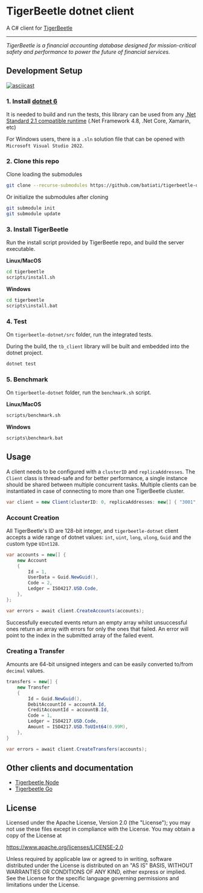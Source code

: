 # TigerBeetle dotnet client

A C# client for [TigerBeetle](https://github.com/coilhq/tigerbeetle)

****

*TigerBeetle is a financial accounting database designed for mission-critical safety and performance to power the future of financial services.*

## Development Setup

[![asciicast](https://asciinema.org/a/518513.svg)](https://asciinema.org/a/518513)

### 1. Install [dotnet 6](https://dotnet.microsoft.com/en-us/download)

It is needed to build and run the tests, this library can be used from any [.Net Standard 2.1 compatible runtime](https://docs.microsoft.com/en-us/dotnet/standard/net-standard) (.Net Framework 4.8, .Net Core, Xamarin, etc)


For Windows users, there is a `.sln` solution file that can be opened with `Microsoft Visual Studio 2022`.

### 2. Clone this repo

Clone loading the submodules

```bash
git clone --recurse-submodules https://github.com/batiati/tigerbeetle-dotnet.git
```

Or initialize the submodules after cloning

```bash
git submodule init
git submodule update 
```

### 3. Install TigerBeetle

Run the install script provided by TigerBeetle repo, and build the server executable.

**Linux/MacOS**
```bash
cd tigerbeetle
scripts/install.sh
```

**Windows**
```cmd
cd tigerbeetle
scripts\install.bat
```

### 4. Test

On `tigerbeetle-dotnet/src` folder, run the integrated tests.

During the build, the `tb_client` library will be built and embedded into the dotnet project.

```bash
dotnet test
```

### 5. Benchmark

On `tigerbeetle-dotnet` folder, run the `benchmark.sh` script.

**Linux/MacOS**
```bash
scripts/benchmark.sh
```

**Windows**
```bash
scripts\benchmark.bat
```

## Usage

A client needs to be configured with a `clusterID` and `replicaAddresses`.
The `Client` class is thread-safe and for better performance, a single instance should be shared between multiple concurrent tasks.
Multiple clients can be instantiated in case of connecting to more than one TigerBeetle cluster.

```C#
var client = new Client(clusterID: 0, replicaAddresses: new[] { "3001", "3002", "3003" });
```

### Account Creation

All TigerBeetle's ID are 128-bit integer, and `tigerbeetle-dotnet` client accepts a wide range of dotnet values: `int`, `uint`, `long`, `ulong`, `Guid` and the custom type `UInt128`.

```C#
var accounts = new[] {
    new Account
    {
        Id = 1,
        UserData = Guid.NewGuid(),
        Code = 2,
        Ledger = ISO4217.USD.Code,
    },  
};

var errors = await client.CreateAccounts(accounts);
```

Successfully executed events return an empty array whilst unsuccessful ones return an array with errors for only the ones that failed. An error will point to the index in the submitted array of the failed event.

### Creating a Transfer

Amounts are 64-bit unsigned integers and can be easily converted to/from `decimal` values.

```C#
transfers = new[] {
    new Transfer
    {
        Id = Guid.NewGuid(),
        DebitAccountId = accountA.Id,
        CreditAccountId = accountB.Id,
        Code = 1,
        Ledger = ISO4217.USD.Code,
        Amount = ISO4217.USD.ToUInt64(0.99M),
    },
}

var errors = await client.CreateTransfers(accounts);
```

## Other clients and documentation

- [Tigerbeetle Node](https://github.com/coilhq/tigerbeetle-node)
- [Tigerbeetle Go](https://github.com/coilhq/tigerbeetle-go)

## License

Licensed under the Apache License, Version 2.0 (the "License"); you may not use these files except in compliance with the License. You may obtain a copy of the License at

https://www.apache.org/licenses/LICENSE-2.0

Unless required by applicable law or agreed to in writing, software distributed under the License is distributed on an "AS IS" BASIS, WITHOUT WARRANTIES OR CONDITIONS OF ANY KIND, either express or implied. See the License for the specific language governing permissions and limitations under the License.
